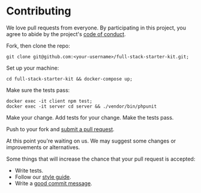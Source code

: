# Contributing

We love pull requests from everyone. By participating in this project, you
agree to abide by the project's [code of conduct](https://github.com/EarthlingInteractive/full-stack-starter-kit/wiki/code-of-conduct).

Fork, then clone the repo:

    git clone git@github.com:<your-username>/full-stack-starter-kit.git;

Set up your machine:

    cd full-stack-starter-kit && docker-compose up;

Make sure the tests pass:

    docker exec -it client npm test;
    docker exec -it server cd server && ./vendor/bin/phpunit

Make your change. Add tests for your change. Make the tests pass.

Push to your fork and [submit a pull request][pr].

[pr]: https://github.com/EarthlingInteractive/full-stack-starter-kit/compare/

At this point you're waiting on us. We may suggest some changes or improvements or alternatives.

Some things that will increase the chance that your pull request is accepted:

* Write tests.
* Follow our [style guide][style].
* Write a [good commit message][commit].

[style]: https://github.com/EarthlingInteractive/full-stack-starter-kit/wiki/style
[commit]: http://tbaggery.com/2008/04/19/a-note-about-git-commit-messages.html
